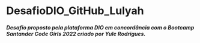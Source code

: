 # DesafioDIO_GitHub_Lulyah
##### Desafio proposto pela plataforma DIO em concordância com o Bootcamp Santander Code Girls 2022 criado por Yule Rodrigues.
